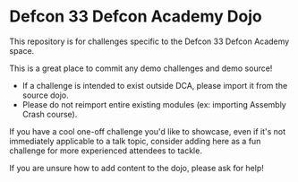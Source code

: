 # Defcon 33 Defcon Academy Dojo

This repository is for challenges specific to the Defcon 33 Defcon Academy space.

This is a great place to commit any demo challenges and demo source!

- If a challenge is intended to exist outside DCA, please import it from the source dojo.
- Please do not reimport entire existing modules (ex: importing Assembly Crash course).

If you have a cool one-off challenge you'd like to showcase, even if it's not immediately applicable to a talk topic, consider adding here as a fun challenge for more experienced attendees to tackle.

If you are unsure how to add content to the dojo, please ask for help!
